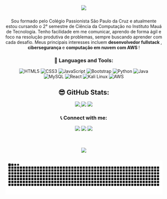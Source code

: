 <h1 align="center">
<img src="https://readme-typing-svg.herokuapp.com/?font=Righteous&size=35&color=A020F0&center=true&vCenter=true&width=500&height=70&duration=4000&lines=Olá!+👋;+Me+chamo+Lucas!;" />
</h1>

<div align="center"> 
  <p> Sou formado pelo Colégio Passionista São Paulo da Cruz e atualmente estou cursando o 2° semestre de Ciência da Computação no Instituto Mauá de Tecnologia. Tenho facilidade em me comunicar, aprendo de forma ágil e foco na resolução produtiva de problemas, sempre buscando aprender com cada desafio. Meus principais interesses incluem <strong> desenvolvedor fullstack </strong>, <strong> cibersegurança </strong> e <strong> computação em nuvem com AWS </strong>! <p>
  
  ###  🔧 Languages and Tools:

  ![HTML5](https://img.shields.io/badge/-HTML5-E34F26?style=for-the-badge&logo=html5&logoColor=white)
  ![CSS3](https://img.shields.io/badge/-CSS3-1572B6?style=for-the-badge&logo=css3)
  ![JavaScript](https://img.shields.io/badge/-JavaScript-F7DF1E?style=for-the-badge&logo=javascript&logoColor=black)
  ![Bootstrap](https://img.shields.io/badge/Bootstrap-563D7C?style=for-the-badge&logo=bootstrap&logoColor=white)
  ![Python](https://img.shields.io/badge/-Python-3776AB?style=for-the-badge&logo=python&logoColor=white)
  ![Java](https://img.shields.io/badge/Java-ED272C?style=for-the-badge&logo=java&logoColor=white) <br>
  ![MySQL](https://img.shields.io/badge/-MySQL-063666?style=for-the-badge&logo=mysql&logoColor=white) 
  ![React](https://img.shields.io/badge/React-20232A?style=for-the-badge&logo=react&logoColor=61DAFB)
  ![Kali Linux](https://img.shields.io/badge/Kali%20Linux-0E0029?style=for-the-badge&logo=kali-linux&logoColor=white)
  ![AWS](https://img.shields.io/badge/AWS-232F3F?style=for-the-badge&logo=amazon-aws&logoColor=white)

  ## 😎 GitHub Stats:
  
  <div>
    <a href="https://github.com/Lucasnovaess">
      <img height="180em" src="https://github-readme-stats.vercel.app/api?username=Lucasnovaess&show_icons=true&theme=tokyonight&include_all_commits=true&count_private=true"/>
    </a>
    <img height="180em" src="https://github-readme-stats.vercel.app/api/top-langs/?username=Lucasnovaess&layout=compact&langs_count=16&theme=tokyonight"/>
    <img height="170em" src="https://streak-stats.demolab.com/?user=Lucasnovaess&theme=tokyonight"/>
  </div>

  ### 📞 Connect with me:
  
  <a href = "https://www.linkedin.com/in/lucas-novaes-08ab3127b/" target="_blank"><img src="https://img.shields.io/badge/-LinkedIn-%230077B5?style=for-the-badge&logo=linkedin&logoColor=white" target="_blank"></a> 
  <a href = "mailto:lucasnovaesdesaferreira@gmail.com" target="_blank"><img src="https://img.shields.io/badge/-Gmail-%23333?style=for-the-badge&logo=gmail&logoColor=white" target="_blank"></a>
  <a href = "https://www.instagram.com/lucas_novaess/" target="_blank"><img src="https://img.shields.io/badge/-Instagram-%23E4405F?style=for-the-badge&logo=instagram&logoColor=white" target="_blank"></a>
</div>

<h1 align="center">
<img src="https://readme-typing-svg.herokuapp.com/?font=Righteous&size=35&color=A020F0&center=true&vCenter=true&width=500&height=70&duration=4000&lines=Obrigado+pela+atenção!+🚀;" />
</h1>

<img src="https://raw.githubusercontent.com/Lucasnovaess/Lucasnovaess/output/snake.svg" alt="Snake animation" />
